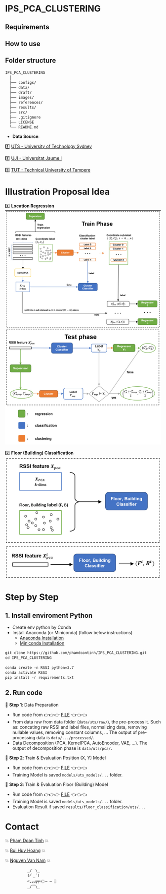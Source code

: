 ﻿# IPS_PCA_CLUSTERING

## Requirements

## How to use

## Folder structure

```
IPS_PCA_CLUSTERING
  │
  ├── configs/
  ├── data/
  ├── draft/
  ├── images/
  ├── references/
  ├── results/
  ├── src/
  ├── .gitignore
  ├── LICENSE
  └── README.md
```

- **Data Source**: 

:one: [UTS - University of Technology Sydney](https://github.com/XudongSong/UTSIndoorLoc-dataset)

:two:  [UJI - Universitat Jaume I](http://archive.ics.uci.edu/ml/datasets/UJIIndoorLoc)

:three:  [TUT - Technical University of Tampere](https://zenodo.org/record/1001662)

# Illustration Proposal Idea
:one: **Location Regression**
![](images/train_eval/train_regr.jpg?raw=true)
![](images/train_eval/eval_regr.jpg?raw=true)


:two: **Floor (Building) Classification** 
![](images/train_eval/train_eval_clfs.jpg?raw=true)

# Step by Step
## 1. Install enviroment Python
* Create env python by Conda
* Install Anaconda (or Miniconda) (follow below instructions)
    * [Anaconda Installation](https://docs.anaconda.com/anaconda/install/index.html)
    * [Miniconda Installation](https://docs.conda.io/en/main/miniconda.html)

```commandline
git clone https://github.com/phamdoantinh/IPS_PCA_CLUSTERING.git
cd IPS_PCA_CLUSTERING

conda create -n RSSI python=3.7
conda activate RSSI
pip install -r requirements.txt
```

## 2. Run code
🤘 **Step 1**: Data Preparation
  - Run code from :point_right::point_right::point_right: [FILE](./src/notebook/data_notebook.ipynb) :point_left::point_left::point_left:  
  - From data raw from data folder (`data/uts/raw/`), the pre-process it. Such as: concating raw RSSI and label files, normalizing data, removing nullable values, removing constant columns, ... The output of pre-processing data is `data/.../processed/`.
  - Data Decomposition (PCA, KernelPCA, AutoEncoder, VAE, ...). The output of decomposition phase is `data/uts/pca/`.


🤘 **Step 2**: Train & Evaluation Position (X, Y) Model
  - Run code from :point_right::point_right::point_right: [FILE](./src/notebook/loc_notebook.ipynb) :point_left::point_left::point_left:
  - Training Model is saved `models/uts_models/...` folder.

🤘 **Step 3**: Train & Evaluation Floor (Building) Model
  - Run code from :point_right::point_right::point_right: [FILE](./src/notebook/loc_notebook.ipynb) :point_left::point_left::point_left:
  - Training Model is saved `models/uts_models/...` folder.
  - Evaluation Result if saved `results/floor_classification/uts/...`

# Contact
:boom: [Pham Doan Tinh](https://github.com/phamdoantinh) :boom:

:boom: [Bui Huy Hoang](https://github.com/AustrianOakvn) :boom:

:boom: [Nguyen Van Nam](https://github.com/ngnambka00-github) :boom:


```
          _/﹋\_
          (҂`_´)
          <,︻╦╤─ ҉ – – 🍎
          _/﹋\_
```
